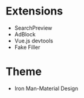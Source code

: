 # Extensions

- SearchPreview
- AdBlock
- Vue.js devtools
- Fake Filler

# Theme

- Iron Man-Material Design
